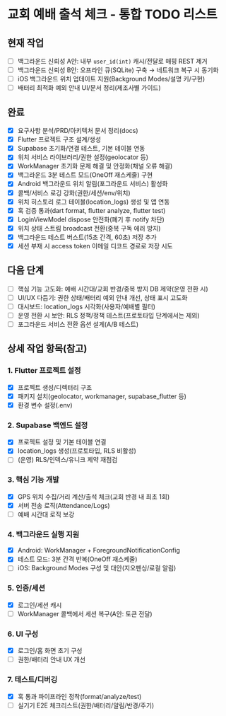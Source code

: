 # 교회 예배 출석 체크 - 통합 TODO 리스트

## 현재 작업
- [ ] 백그라운드 신뢰성 A안: 내부 `user_id(int)` 캐시/전달로 매핑 REST 제거
- [ ] 백그라운드 신뢰성 B안: 오프라인 큐(SQLite) 구축 → 네트워크 복구 시 동기화
- [ ] iOS 백그라운드 위치 업데이트 지원(Background Modes/설명 키/구현)
- [ ] 배터리 최적화 예외 안내 UI/문서 정리(제조사별 가이드)

## 완료
- [x] 요구사항 분석/PRD/아키텍처 문서 정리(docs)
- [x] Flutter 프로젝트 구조 설계/생성
- [x] Supabase 초기화/연결 테스트, 기본 테이블 연동
- [x] 위치 서비스 라이브러리/권한 설정(geolocator 등)
- [x] WorkManager 초기화 문제 해결 및 안정화(채널 오류 해결)
- [x] 백그라운드 3분 테스트 모드(OneOff 재스케줄) 구현
- [x] Android 백그라운드 위치 알림(포그라운드 서비스) 활성화
- [x] 콜백/서비스 로깅 강화(권한/세션/env/위치)
- [x] 위치 히스토리 로그 테이블(location_logs) 생성 및 앱 연동
- [x] 훅 검증 통과(dart format, flutter analyze, flutter test)
- [x] LoginViewModel dispose 안전화(폐기 후 notify 차단)
- [x] 위치 상태 스트림 broadcast 전환(중복 구독 에러 방지)
- [x] 백그라운드 테스트 버스트(15초 간격, 60초) 저장 추가
- [x] 세션 부재 시 access token 이메일 디코드 경로로 저장 시도

## 다음 단계
- [ ] 핵심 기능 고도화: 예배 시간대/교회 반경/중복 방지 DB 제약(운영 전환 시)
- [ ] UI/UX 다듬기: 권한 상태/배터리 예외 안내 개선, 상태 표시 고도화
- [ ] 대시보드: location_logs 시각화(사용자/예배별 필터)
- [ ] 운영 전환 시 보안: RLS 정책/정책 테스트(프로토타입 단계에서는 제외)
- [ ] 포그라운드 서비스 전환 옵션 설계(A/B 테스트)

## 상세 작업 항목(참고)

### 1. Flutter 프로젝트 설정
- [x] 프로젝트 생성/디렉터리 구조
- [x] 패키지 설치(geolocator, workmanager, supabase_flutter 등)
- [x] 환경 변수 설정(.env)

### 2. Supabase 백엔드 설정
- [x] 프로젝트 설정 및 기본 테이블 연결
- [x] location_logs 생성(프로토타입, RLS 비활성)
- [ ] (운영) RLS/인덱스/유니크 제약 재점검

### 3. 핵심 기능 개발
- [x] GPS 위치 수집/거리 계산/출석 체크(교회 반경 내 최초 1회)
- [x] 서버 전송 로직(Attendance/Logs)
- [ ] 예배 시간대 로직 보강

### 4. 백그라운드 실행 지원
- [x] Android: WorkManager + ForegroundNotificationConfig
- [x] 테스트 모드: 3분 간격 반복(OneOff 재스케줄)
- [ ] iOS: Background Modes 구성 및 대안(지오펜싱/로컬 알림)

### 5. 인증/세션
- [x] 로그인/세션 캐시
- [ ] WorkManager 콜백에서 세션 복구(A안: 토큰 전달)

### 6. UI 구성
- [x] 로그인/홈 화면 초기 구성
- [ ] 권한/배터리 안내 UX 개선

### 7. 테스트/디버깅
- [x] 훅 통과 파이프라인 정착(format/analyze/test)
- [ ] 실기기 E2E 체크리스트(권한/배터리/알림/반경/주기)
